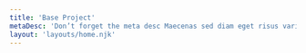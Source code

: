 ```yaml
---
title: 'Base Project'
metaDesc: 'Don’t forget the meta desc Maecenas sed diam eget risus varius blandit sit amet non magna. Morbi leo risus, porta ac consectetur ac, vestibulum at eros.'
layout: 'layouts/home.njk'
---
```

